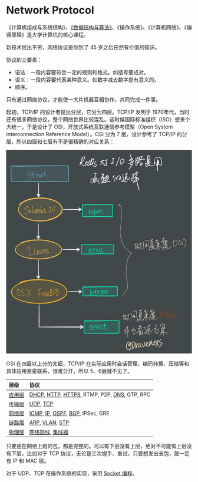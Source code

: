 # Network Protocol

《计算机组成与系统结构》、[《数据结构与算法》](../algorithm/)、《操作系统》、《计算机网络》、《编译原理》是大学计算机的核心课程。

新技术层出不穷，网络协议是你到了 45 岁之后任然有价值的知识。

协议的三要素：

* 语法：一段内容要符合一定的规则和格式。如括号要成对。
* 语义：一段内容要代表某种意义。如数字减去数字是有意义的。
* 顺序。

只有通过网络协议，才能使一大片机器互相协作，共同完成一件事。

起初，TCP/IP 的设计者提出分层，它分为四层。TCP/IP 发明于 1970年代，当时还有很多网络协议，整个网络世界比较混乱。这时候国际标准组织（ISO）想来个大统一，于是设计了 OSI，开放式系统互联通信参考模型（Open System Interconnection Reference Model）。OSI 分为 7 层，设计参考了 TCP/IP 的分层，所以四层和七层有不是很精确的对应关系：

![](../../.gitbook/assets/image%20%28180%29.png)

OSI 在四层以上分的太细，TCP/IP 在实际应用时会话管理、编码转换、压缩等和具体应用紧密联系，很难分开，所以 5、6层就不见了。

| 层级 | 协议 |
| :--- | :--- |
| [应用层](application-layer.md) | [DHCP,](application-layer.md#dhcp) [HTTP](application-layer.md#http), [HTTPS](application-layer.md#https), RTMP, P2P, [DNS](application-layer.md#dns), GTP, RPC |
| [传输层](transport-layer.md) | [UDP](transport-layer.md#udp), [TCP](transport-layer.md#tcp) |
| [网络层](network-layer.md) | [ICMP](network-layer.md#icmp), [IP](network-layer.md#ip), [OSPF](network-layer.md#ospf), [BGP](network-layer.md#bgp), IPSec, GRE |
| [链路层](data-link-layer.md) | [ARP](data-link-layer.md#arp), [VLAN](data-link-layer.md#vlan), [STP](data-link-layer.md#stp) |
| [物理层](pysical-layer.md) | [网络跳线](pysical-layer.md#8p-8-c), [集线器](pysical-layer.md#hub) |

只要是在网络上跑的包，都是完整的。可以有下层没有上层，绝对不可能有上层没有下层。比如对于 TCP 协议，无论是三次握手、重试，只要想发出去包，就一定有 IP 和 MAC 层。

对于 UDP、TCP 在操作系统的实现，采用 [Socket 编程](transport-layer.md#socket-bian-cheng)。



